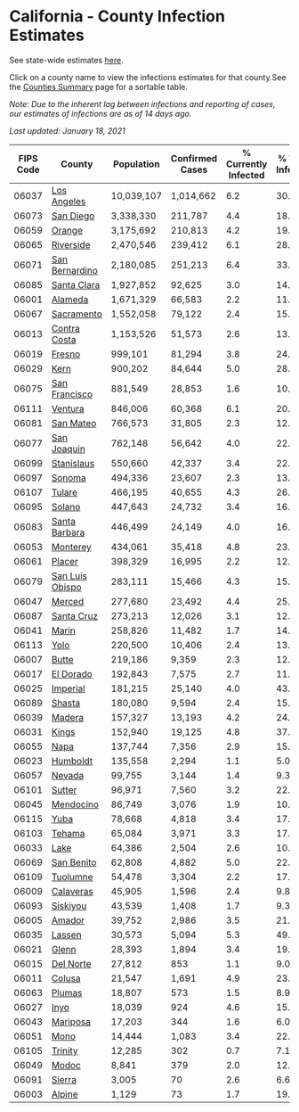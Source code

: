 # California - County Infection Estimates

See state-wide estimates [here](/infections/us-ca).

Click on a county name to view the infections estimates for that county.See the [Counties Summary](/infections/summary-counties) page for a sortable table.

*Note: Due to the inherent lag between infections and reporting of cases, our estimates of infections are as of 14 days ago.*

*Last updated: January 18, 2021*

|   FIPS Code |                             County |   Population |   Confirmed Cases |   % Currently Infected |   % Total Infected |
|-------------|------------------------------------|--------------|-------------------|------------------------|--------------------|
|       06037 |         [Los Angeles](los-angeles) |   10,039,107 |         1,014,662 |                    6.2 |               30.1 |
|       06073 |             [San Diego](san-diego) |    3,338,330 |           211,787 |                    4.4 |               18.6 |
|       06059 |                   [Orange](orange) |    3,175,692 |           210,813 |                    4.2 |               19.6 |
|       06065 |             [Riverside](riverside) |    2,470,546 |           239,412 |                    6.1 |               28.6 |
|       06071 |   [San Bernardino](san-bernardino) |    2,180,085 |           251,213 |                    6.4 |               33.3 |
|       06085 |         [Santa Clara](santa-clara) |    1,927,852 |            92,625 |                    3.0 |               14.2 |
|       06001 |                 [Alameda](alameda) |    1,671,329 |            66,583 |                    2.2 |               11.9 |
|       06067 |           [Sacramento](sacramento) |    1,552,058 |            79,122 |                    2.4 |               15.2 |
|       06013 |       [Contra Costa](contra-costa) |    1,153,526 |            51,573 |                    2.6 |               13.3 |
|       06019 |                   [Fresno](fresno) |      999,101 |            81,294 |                    3.8 |               24.0 |
|       06029 |                       [Kern](kern) |      900,202 |            84,644 |                    5.0 |               28.5 |
|       06075 |     [San Francisco](san-francisco) |      881,549 |            28,853 |                    1.6 |               10.4 |
|       06111 |                 [Ventura](ventura) |      846,006 |            60,368 |                    6.1 |               20.2 |
|       06081 |             [San Mateo](san-mateo) |      766,573 |            31,805 |                    2.3 |               12.6 |
|       06077 |         [San Joaquin](san-joaquin) |      762,148 |            56,642 |                    4.0 |               22.4 |
|       06099 |           [Stanislaus](stanislaus) |      550,660 |            42,337 |                    3.4 |               22.9 |
|       06097 |                   [Sonoma](sonoma) |      494,336 |            23,607 |                    2.3 |               13.9 |
|       06107 |                   [Tulare](tulare) |      466,195 |            40,655 |                    4.3 |               26.6 |
|       06095 |                   [Solano](solano) |      447,643 |            24,732 |                    3.4 |               16.3 |
|       06083 |     [Santa Barbara](santa-barbara) |      446,499 |            24,149 |                    4.0 |               16.5 |
|       06053 |               [Monterey](monterey) |      434,061 |            35,418 |                    4.8 |               23.8 |
|       06061 |                   [Placer](placer) |      398,329 |            16,995 |                    2.2 |               12.5 |
|       06079 | [San Luis Obispo](san-luis-obispo) |      283,111 |            15,466 |                    4.3 |               15.8 |
|       06047 |                   [Merced](merced) |      277,680 |            23,492 |                    4.4 |               25.5 |
|       06087 |           [Santa Cruz](santa-cruz) |      273,213 |            12,026 |                    3.1 |               12.6 |
|       06041 |                     [Marin](marin) |      258,826 |            11,482 |                    1.7 |               14.5 |
|       06113 |                       [Yolo](yolo) |      220,500 |            10,406 |                    2.4 |               13.8 |
|       06007 |                     [Butte](butte) |      219,186 |             9,359 |                    2.3 |               12.3 |
|       06017 |             [El Dorado](el-dorado) |      192,843 |             7,575 |                    2.7 |               11.3 |
|       06025 |               [Imperial](imperial) |      181,215 |            25,140 |                    4.0 |               43.8 |
|       06089 |                   [Shasta](shasta) |      180,080 |             9,594 |                    2.4 |               15.0 |
|       06039 |                   [Madera](madera) |      157,327 |            13,193 |                    4.2 |               24.4 |
|       06031 |                     [Kings](kings) |      152,940 |            19,125 |                    4.8 |               37.3 |
|       06055 |                       [Napa](napa) |      137,744 |             7,356 |                    2.9 |               15.4 |
|       06023 |               [Humboldt](humboldt) |      135,558 |             2,294 |                    1.1 |                5.0 |
|       06057 |                   [Nevada](nevada) |       99,755 |             3,144 |                    1.4 |                9.3 |
|       06101 |                   [Sutter](sutter) |       96,971 |             7,560 |                    3.2 |               22.9 |
|       06045 |             [Mendocino](mendocino) |       86,749 |             3,076 |                    1.9 |               10.4 |
|       06115 |                       [Yuba](yuba) |       78,668 |             4,818 |                    3.4 |               17.9 |
|       06103 |                   [Tehama](tehama) |       65,084 |             3,971 |                    3.3 |               17.4 |
|       06033 |                       [Lake](lake) |       64,386 |             2,504 |                    2.6 |               10.9 |
|       06069 |           [San Benito](san-benito) |       62,808 |             4,882 |                    5.0 |               22.6 |
|       06109 |               [Tuolumne](tuolumne) |       54,478 |             3,304 |                    2.2 |               17.5 |
|       06009 |             [Calaveras](calaveras) |       45,905 |             1,596 |                    2.4 |                9.8 |
|       06093 |               [Siskiyou](siskiyou) |       43,539 |             1,408 |                    1.7 |                9.3 |
|       06005 |                   [Amador](amador) |       39,752 |             2,986 |                    3.5 |               21.5 |
|       06035 |                   [Lassen](lassen) |       30,573 |             5,094 |                    5.3 |               49.2 |
|       06021 |                     [Glenn](glenn) |       28,393 |             1,894 |                    3.4 |               19.2 |
|       06015 |             [Del Norte](del-norte) |       27,812 |               853 |                    1.1 |                9.0 |
|       06011 |                   [Colusa](colusa) |       21,547 |             1,691 |                    4.9 |               23.6 |
|       06063 |                   [Plumas](plumas) |       18,807 |               573 |                    1.5 |                8.9 |
|       06027 |                       [Inyo](inyo) |       18,039 |               924 |                    4.6 |               15.2 |
|       06043 |               [Mariposa](mariposa) |       17,203 |               344 |                    1.6 |                6.0 |
|       06051 |                       [Mono](mono) |       14,444 |             1,083 |                    3.4 |               22.5 |
|       06105 |                 [Trinity](trinity) |       12,285 |               302 |                    0.7 |                7.1 |
|       06049 |                     [Modoc](modoc) |        8,841 |               379 |                    2.0 |               12.2 |
|       06091 |                   [Sierra](sierra) |        3,005 |                70 |                    2.6 |                6.6 |
|       06003 |                   [Alpine](alpine) |        1,129 |                73 |                    1.7 |               19.6 |
